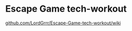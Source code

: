# Escape Game tech-workout

[github.com/LordGrrr/Escape-Game-tech-workout/wiki](https://github.com/LordGrrr/Escape-Game-tech-workout/wiki)

